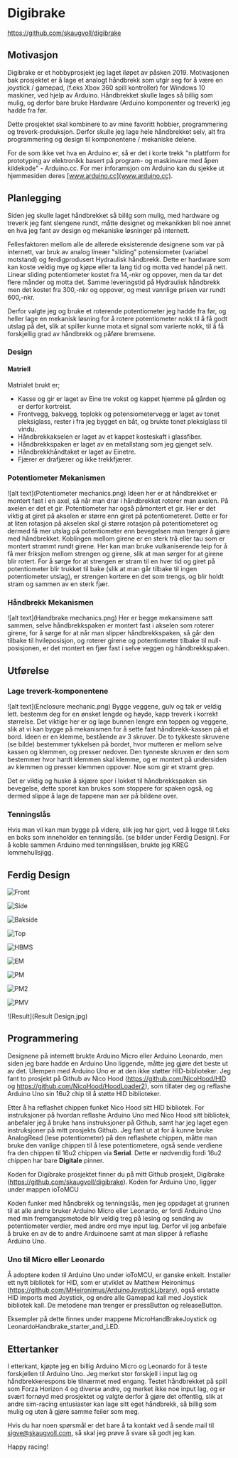 # Digibrake
https://github.com/skaugvoll/digibrake

## Motivasjon
Digibrake er et hobbyprosjekt jeg laget iløpet av påsken 2019.
Motivasjonen bak prosjektet er å lage et analogt håndbrekk som utgir seg for å være en joystick / gamepad, (f.eks Xbox 360 spill kontroller)
for Windows 10 maskiner, ved hjelp av Arduino. Håndbrekket skulle lages så billig som mulig, og derfor bare bruke Hardware (Arduino komponenter og treverk) jeg hadde fra før.

Dette prosjektet skal kombinere to av mine favoritt hobbier, programmering og treverk-produksjon. Derfor skulle jeg lage hele håndbrekket selv, alt fra programmering og design til komponentene / mekaniske delene.

For de som ikke vet hva en Arduino er, så er det i korte trekk
"n plattform for prototyping av elektronikk basert på program- og maskinvare med åpen kildekode" - Arduino.cc. For mer inforamsjon om Arduino kan du sjekke ut hjemmesiden deres [www.arduino.cc](www.arduino.cc).

## Planlegging
Siden jeg skulle laget håndbrekket så bililg som mulig, med hardware og treverk jeg fant slengene rundt, måtte designet og mekanikken bli noe annet en hva jeg fant av design og mekaniske løsninger på internett.

Fellesfaktoren mellom alle de allerede eksisterende designene som var på internett, var bruk av analog lineær "sliding" potensiometer (variabel motstand) og ferdigprodusert Hydraulisk håndbrekk.
Dette er hardware som kan koste veldig mye og kjøpe eller ta lang tid og motta ved handel på nett.
Linear sliding potentiometer kostet fra 14,-nkr og oppover, men da tar det flere månder og motta det.
Samme leveringstid på Hydraulisk håndbrekk men det kostet fra 300,-nkr og oppover, og mest vannlige prisen var rundt 600,-nkr.

Derfor valgte jeg og bruke et roterende potentiometer jeg hadde fra før, og heller lage en mekanisk løsning for å rotere potentiometer nokk til å få godt utslag på det, slik at spiller kunne mota et signal som varierte nokk, til å få forskjellig grad av håndbrekk og påføre bremsene.

### Design

#### Matriell
Matrialet brukt er;
- Kasse og gir er laget av Eine tre vokst og kappet hjemme på gården og er derfor kortreist.
- Frontvegg, bakvegg, toplokk og potensiometervegg er laget av tonet pleksiglass, rester i fra jeg
bygget en båt, og brukte tonet pleksiglass til vindu.
- Håndbrekkakselen er laget av et kappet kosteskaft i glassfiber.
- Håndbrekkspaken er laget av en metallstang som jeg gjenget selv.
- Håndbrekkhåndtaket er laget av Einetre.
- Fjærer er drafjærer og ikke trekkfjærer.

### Potentiometer Mekanismen
![alt text](Potentiometer mechanics.png)
Ideen her er at håndbrekket er montert fast i en axel, så når man drar i håndbrekket roterer man axelen.
På axelen er det et gir. Potentiometer har også påmontert et gir. Her er det viktig at giret på akselen er større enn giret på potentiometeret. Dette er for at liten rotasjon på akselen skal gi større rotasjon på potentiometeret og dermed få mer utslag på potentiometer enn bevegelsen man trenger å gjøre med håndbrekket.
Koblingen mellom girene er en sterk trå eller tau som er montert strammt rundt girene. Her kan man bruke vulkaniserende teip for å få mer friksjon mellom strengen og girene, slik at man sørger for at girene blir rotert. For å sørge for at strengen er stram til en hver tid og giret på potentiometer blir trukket til bake (slik at man går tilbake til ingen potentiometer utslag), er strengen kortere en det som trengs, og blir holdt stram og sammen av en sterk fjær.

### Håndbrekk Mekanismen
![alt text](Handbrake mechanics.png)
Her er begge mekansimene satt sammen, selve håndbrekkspaken er montert fast i akselen som roterer girene,
for å sørge for at når man slipper håndbrekkspaken, så går den tilbake til hvileposisjon, og roterer girene og potentiometer tilbake til null-posisjonen, er det montert en fjær fast i selve veggen og håndbrekkspaken.


## Utførelse
### Lage treverk-komponentene
![alt text](Enclosure mechanic.png)
Bygge veggene, gulv og tak er veldig lett. bestemm deg for en ønsket lengde og høyde, kapp treverk i korrekt størrelse. Det viktige her er og lage bunnen lengre enn toppen og veggene, slik at vi kan bygge på mekanismen for å sette fast håndbrekk-kassen på et bord.
Ideen er en klemme, bestående av 3 skruver.
De to tykkeste skruvene (se bilde) bestemmer tykkelsen på bordet, hvor mutteren er mellom selve kassen og klemmen, og presser nedover. Den tynneste skruven er den som bestemmer hvor hardt klemmen skal klemme, og er montert på undersiden av klemmen og presser klemmen oppover. Noe som gir et stramt grep.

Det er viktig og huske å skjære spor i lokket til håndbrekkspaken sin bevegelse, dette sporet kan brukes som stoppere for spaken også, og dermed slippe å lage de tappene man ser på bildene over.

### Tenningslås
Hvis man vil kan man bygge på videre, slik jeg har gjort, ved å legge til f.eks en boks som inneholder en tenningslås. (se bilder under Ferdig Design). For å koble sammen Arduino med tenningslåsen, brukte jeg KREG lommehullsjigg.

## Ferdig Design
![Front](front.jpg)

![Side](side.jpg)

![Bakside](Back.jpg)

![Top](Top.jpg)

![HBMS](HandbrekkSpakeMedStoppere.jpg)

![EM](enclosureMechanics.jpg)

![PM](PotentiometerMechanics.jpg)

![PM2](PotentiometerMechanicsTwo.jpg)

![PMV](PotentiometerMechGIF.gif)

![Result](Result Design.jpg)



## Programmering
Designene på internett brukte Arduino Micro eller Arduino Leonardo, men siden jeg bare hadde en Arduino Uno liggende, måtte jeg gjøre det beste ut av det. Ulempen med Arduino Uno er at den ikke støtter HID-biblioteker. Jeg fant to prosjekt på Github av Nico Hood (https://github.com/NicoHood/HID og https://github.com/NicoHood/HoodLoader2), som tillater deg og reflashe Arduino Uno sin 16u2 chip til å støtte HID biblioteker.

Etter å ha reflashet chippen funket Nico Hood sitt HID bibliotek.
For instruksjoner på hvordan reflashe Arduino Uno med Nico Hood sitt bibliotek, anbefaler jeg å bruke hans instruksjoner på Github, samt har jeg laget egen instruksjoner på mitt prosjekts Github.
Jeg fant ut at for å kunne bruke AnalogRead (lese potentiometer) på den reflashete chippen, måtte man bruke den vanlige chippen til å lese potentiometere, også sende verdiene fra den chippen til 16u2 chippen via **Serial**. Dette er nødvendig fordi 16u2 chippen har bare **Digitale** pinner.

Koden for Digibrake prosjektet finner du på mitt Github prosjekt, Digibrake (https://github.com/skaugvoll/digibrake). Koden for Arduino Uno, ligger under mappen ioToMCU

Koden funker med håndbrekk og tenningslås, men jeg oppdaget at grunnen til at alle andre bruker Arduino Micro eller Leonardo, er fordi Arduino Uno med min fremgangsmetode blir veldig treg på lesing og sending av potentiometer verdier, med andre ord mye input lag.
Derfor vil jeg anbefale å bruke en av de to andre Arduinoene samt at man slipper å reflashe Arduino Uno.

### Uno til Micro eller Leonardo
Å adoptere koden til Arduino Uno under ioToMCU, er ganske enkelt. Installer ett nytt bibliotek for HID, som er utviklet av Matthew Heironimus (https://github.com/MHeironimus/ArduinoJoystickLibrary), også erstatte HID imports med Joystick, og endre alle Gamepad kall med Joystick bibliotek kall.
De metodene man trenger er pressButton og releaseButton.

Eksempler på dette finnes under mappene MicroHandBrakeJoystick og LeonardoHandbrake_starter_and_LED.

## Ettertanker
I etterkant, kjøpte jeg en billig Arduino Micro og Leonardo for å teste forskjellen til Arduino Uno.
Jeg merket stor forskjell i input lag og håndbrekkerespons ble tilnærmet med engang. Testet håndbrekket på spill som Forza Horizon 4 og diverse andre, og merket ikke noe input lag, og er svært fornøyd med prosjektet og valgte derfor å gjøre det offentlig, slik at andre sim-racing entusiaster kan lage sitt eget håndbrekk, så billig som mulig og uten å gjøre samme feiler som meg.

Hvis du har noen spørsmål er det bare å ta kontakt ved å sende mail til sigve@skaugvoll.com, så skal jeg prøve å svare så godt jeg kan.

Happy racing!
